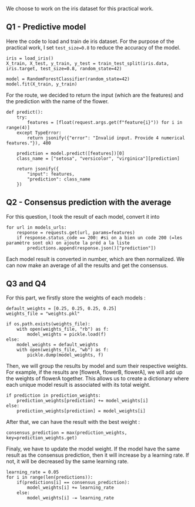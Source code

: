 

We choose to work on the iris dataset for this practical work. 

## Q1 - Predictive model

Here the code to load and train de iris dataset. 
For the purpose of the practical work, I set `test_size=0.8` to reduce the accuracy of the model. 
````
iris = load_iris()
X_train, X_test, y_train, y_test = train_test_split(iris.data, iris.target, test_size=0.8, random_state=42)

model = RandomForestClassifier(random_state=42)
model.fit(X_train, y_train)
````


For the route, we decided to return the input (which are the features) and the prediction with the name of the flower.
````@app.route('/predict', methods=['GET'])
def predict():
    try:
        features = [float(request.args.get(f"feature{i}")) for i in range(4)]
    except TypeError:
        return jsonify({"error": "Invalid input. Provide 4 numerical features."}), 400

    prediction = model.predict([features])[0]
    class_name = ["setosa", "versicolor", "virginica"][prediction]

    return jsonify({
        "input": features,
        "prediction": class_name
    })
`````

## Q2 - Consensus prediction with the average

For this question, I took the result of each model, convert it into

````
for url in models_urls:
    response = requests.get(url, params=features)
    if response.status_code == 200: #si on a bien un code 200 (=les paramètre sont ok) on ajoute la préd a la liste
        predictions.append(response.json()["prediction"])
````

Each model result is converted in number, which are then normalized. 
We can now make an average of all the results and get the consensus.

## Q3 and Q4

For this part, we firstly store the weights of each models : 

```
default_weights = [0.25, 0.25, 0.25, 0.25]
weights_file = "weights.pkl"

if os.path.exists(weights_file):
    with open(weights_file, "rb") as f:
        model_weights = pickle.load(f)
else:
    model_weights = default_weights
    with open(weights_file, "wb") as f:
        pickle.dump(model_weights, f)
```

Then, we will group the results by model and sum their respective weights.
For example, if the results are [flowerA, flowerB, flowerA], we will add up the weights of flowerA together.
This allows us to create a dictionary where each unique model result is associated with its total weight.
```
if prediction in prediction_weights:
    prediction_weights[prediction] += model_weights[i]
else:
    prediction_weights[prediction] = model_weights[i]
```

After that, we can have the result with the best weight : 
```
consensus_prediction = max(prediction_weights, key=prediction_weights.get)
```

Finaly, we have to update the model weight. 
If the model have the same result as the consensus prediction, then it will increase by a learning rate. 
If not, it will be decreased by the same learning rate.

```
learning_rate = 0.05
for i in range(len(predictions)):
    if(predictions[i] == consensus_prediction):
        model_weights[i] += learning_rate
    else:
        model_weights[i] -= learning_rate
```


